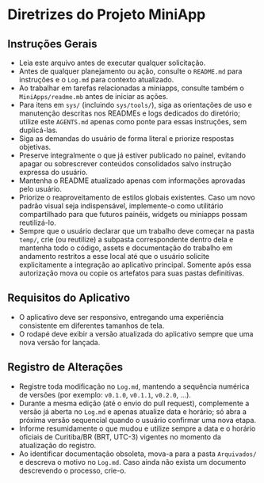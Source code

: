 # Diretrizes do Projeto MiniApp

## Instruções Gerais
- Leia este arquivo antes de executar qualquer solicitação.
- Antes de qualquer planejamento ou ação, consulte o `README.md` para instruções e o `Log.md` para contexto atualizado.
- Ao trabalhar em tarefas relacionadas a miniapps, consulte também o `MiniApps/readme.mb` antes de iniciar as ações.
- Para itens em `sys/` (incluindo `sys/tools/`), siga as orientações de uso e manutenção descritas nos READMEs e logs dedicados do diretório; utilize este `AGENTS.md` apenas como ponte para essas instruções, sem duplicá-las.
- Siga as demandas do usuário de forma literal e priorize respostas objetivas.
- Preserve integralmente o que já estiver publicado no painel, evitando apagar ou sobrescrever conteúdos consolidados salvo
  instrução expressa do usuário.
- Mantenha o README atualizado apenas com informações aprovadas pelo usuário.
- Priorize o reaproveitamento de estilos globais existentes. Caso um novo padrão visual seja indispensável, implemente-o como
  utilitário compartilhado para que futuros painéis, widgets ou miniapps possam reutilizá-lo.
- Sempre que o usuário declarar que um trabalho deve começar na pasta `temp/`, crie (ou reutilize) a subpasta correspondente
  dentro dela e mantenha todo o código, assets e documentação do trabalho em andamento restritos a esse local até que o
  usuário solicite explicitamente a integração ao aplicativo principal. Somente após essa autorização mova ou copie os
  artefatos para suas pastas definitivas.

## Requisitos do Aplicativo
- O aplicativo deve ser responsivo, entregando uma experiência consistente em diferentes tamanhos de tela.
- O rodapé deve exibir a versão atualizada do aplicativo sempre que uma nova versão for lançada.

## Registro de Alterações
- Registre toda modificação no `Log.md`, mantendo a sequência numérica de versões (por exemplo: `v0.1.0`, `v0.1.1`, `v0.2.0`, ...).
- Durante a mesma edição (até o envio do pull request), complemente a versão já aberta no `Log.md` e apenas atualize data e
  horário; só abra a próxima versão sequencial quando o usuário confirmar uma nova etapa.
- Informe resumidamente o que mudou e utilize sempre a data e o horário oficiais de Curitiba/BR (BRT, UTC-3) vigentes no momento
  da atualização do registro.
- Ao identificar documentação obsoleta, mova-a para a pasta `Arquivados/` e descreva o motivo no `Log.md`. Caso ainda não exista
  um documento descrevendo o processo, crie-o.
